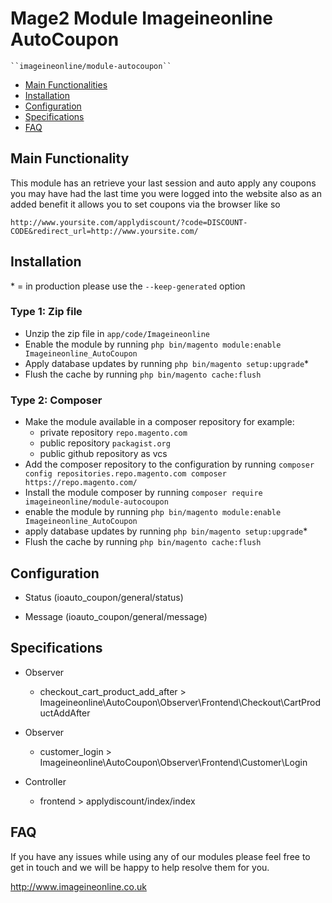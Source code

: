 # Mage2 Module Imageineonline AutoCoupon

    ``imageineonline/module-autocoupon``

 - [Main Functionalities](#markdown-header-main-functionalities)
 - [Installation](#markdown-header-installation)
 - [Configuration](#markdown-header-configuration)
 - [Specifications](#markdown-header-specifications)
 - [FAQ](#markdown-header-faq)


## Main Functionality
This module has an retrieve your last session and auto apply any coupons you may have had the last time you were logged into the website also as an added benefit it allows you to set coupons via the browser like so 

```
http://www.yoursite.com/applydiscount/?code=DISCOUNT-CODE&redirect_url=http://www.yoursite.com/
```

## Installation
\* = in production please use the `--keep-generated` option

### Type 1: Zip file

 - Unzip the zip file in `app/code/Imageineonline`
 - Enable the module by running `php bin/magento module:enable Imageineonline_AutoCoupon`
 - Apply database updates by running `php bin/magento setup:upgrade`\*
 - Flush the cache by running `php bin/magento cache:flush`

### Type 2: Composer

 - Make the module available in a composer repository for example:
    - private repository `repo.magento.com`
    - public repository `packagist.org`
    - public github repository as vcs
 - Add the composer repository to the configuration by running `composer config repositories.repo.magento.com composer https://repo.magento.com/`
 - Install the module composer by running `composer require imageineonline/module-autocoupon`
 - enable the module by running `php bin/magento module:enable Imageineonline_AutoCoupon`
 - apply database updates by running `php bin/magento setup:upgrade`\*
 - Flush the cache by running `php bin/magento cache:flush`

## Configuration

 - Status (ioauto_coupon/general/status)

 - Message (ioauto_coupon/general/message)


## Specifications

 - Observer
	- checkout_cart_product_add_after > Imageineonline\AutoCoupon\Observer\Frontend\Checkout\CartProductAddAfter

 - Observer
	- customer_login > Imageineonline\AutoCoupon\Observer\Frontend\Customer\Login

 - Controller
	- frontend > applydiscount/index/index


## FAQ

If you have any issues while using any of our modules please feel free to get in touch and we will be happy to help resolve them for you. 

http://www.imageineonline.co.uk

